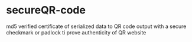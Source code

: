 # secureQR-code
md5 verified certificate of serialized data to QR code output with a secure checkmark or padlock ti prove authenticity of QR website
